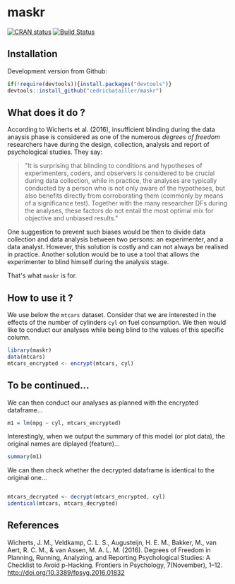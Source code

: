 maskr
====================

[![CRAN status](http://www.r-pkg.org/badges/version/maskr)](https://cran.r-project.org/package=maskr) [![Build Status](https://travis-ci.org/cedricbatailler/maskr.svg?branch=master)](https://travis-ci.org/cedricbatailler/maskr)

## Installation

Development version from Github:

``` r
if(!require(devtools)){install.packages("devtools")}
devtools::install_github("cedricbatailler/maskr")
```

## What does it do ?

According to Wicherts et al. (2016), insufficient blinding during the data anaysis phase is considered as one of the numerous *degrees of freedom* researchers have during the design, collection, analysis and report of psychological studies. They say:

> "It is surprising that blinding to conditions and hypotheses of experimenters, coders, and observers is considered to be crucial during data collection, while in practice, the analyses are typically conducted by a person who is not only aware of the hypotheses, but also benefits directly from corroborating them (commonly by means of a significance test). Together with the many researcher DFs during the analyses, these factors do not entail the most optimal mix for objective and unbiased results."

One suggestion to prevent such biases would be then to divide data collection and data analysis between two persons: an experimenter, and a data analyst. However, this solution is costly and can not always be realised in practice. Another solution would be to use a tool that allows the experimenter to blind himself during the analysis stage.

That's what `maskr` is for.

## How to use it ?

We use below the `mtcars` dataset. Consider that we are interested in the effects of the number of cylinders `cyl` on fuel consumption. We then would like to conduct our analyses while being blind to the values of this specific column.

``` r
library(maskr)
data(mtcars)
mtcars_encrypted <- encrypt(mtcars, cyl)
```

## To be continued...

We can then conduct our analyses as planned with the encrypted dataframe...

``` r
m1 = lm(mpg ~ cyl, mtcars_encrypted)
```

Interestingly, when we output the summary of this model (or plot data), the original names are diplayed (feature)...

``` r
summary(m1)
```

We can then check whether the decrypted dataframe is identical to the original one...

``` r

mtcars_decrypted <- decrypt(mtcars_encrypted, cyl)
identical(mtcars, mtcars_decrypted)
```

## References

Wicherts, J. M., Veldkamp, C. L. S., Augusteijn, H. E. M., Bakker, M., van Aert, R. C. M., & van Assen, M. A. L. M. (2016). Degrees of Freedom in Planning, Running, Analyzing, and Reporting Psychological Studies: A Checklist to Avoid p-Hacking. Frontiers in Psychology, 7(November), 1–12. http://doi.org/10.3389/fpsyg.2016.01832
